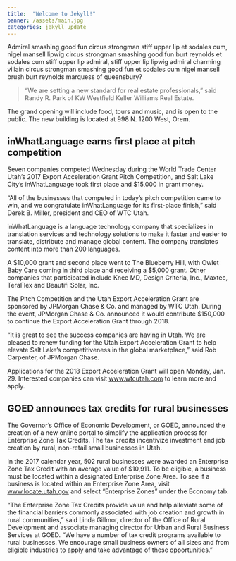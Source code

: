 ```yaml
---
title:  "Welcome to Jekyll!"
banner: /assets/main.jpg
categories: jekyll update
---
```

Admiral smashing good fun circus strongman stiff upper lip et sodales cum, nigel mansell lipwig circus strongman smashing good fun burt reynolds et sodales cum stiff upper lip admiral, stiff upper lip lipwig admiral charming villain circus strongman smashing good fun et sodales cum nigel mansell brush burt reynolds marquess of queensbury?

> “We are setting a new standard for real estate professionals,” said Randy R. Park of KW Westfield Keller Williams Real Estate.

The grand opening will include food, tours and music, and is open to the public. The new building is located at 998 N. 1200 West, Orem.

## inWhatLanguage earns first place at pitch competition

Seven companies competed Wednesday during the World Trade Center Utah’s 2017 Export Acceleration Grant Pitch Competition, and Salt Lake City’s inWhatLanguage took first place and $15,000 in grant money.

“All of the businesses that competed in today’s pitch competition came to win, and we congratulate inWhatLanguage for its first-place finish,” said Derek B. Miller, president and CEO of WTC Utah.

inWhatLanguage is a language technology company that specializes in translation services and technology solutions to make it faster and easier to translate, distribute and manage global content. The company translates content into more than 200 languages.

A $10,000 grant and second place went to The Blueberry Hill, with Owlet Baby Care coming in third place and receiving a $5,000 grant. Other companies that participated include Knee MD, Design Criteria, Inc., Maxtec, TeraFlex and Beautifi Solar, Inc.

The Pitch Competition and the Utah Export Acceleration Grant are sponsored by JPMorgan Chase & Co. and managed by WTC Utah. During the event, JPMorgan Chase & Co. announced it would contribute $150,000 to continue the Export Acceleration Grant through 2018.

“It is great to see the success companies are having in Utah. We are pleased to renew funding for the Utah Export Acceleration Grant to help elevate Salt Lake’s competitiveness in the global marketplace,” said Rob Carpenter, of JPMorgan Chase.

Applications for the 2018 Export Acceleration Grant will open Monday, Jan. 29. Interested companies can visit www.wtcutah.com to learn more and apply.

## GOED announces tax credits for rural businesses

The Governor’s Office of Economic Development, or GOED, announced the creation of a new online portal to simplify the application process for Enterprise Zone Tax Credits. The tax credits incentivize investment and job creation by rural, non-retail small businesses in Utah.

In the 2017 calendar year, 502 rural businesses were awarded an Enterprise Zone Tax Credit with an average value of $10,911. To be eligible, a business must be located within a designated Enterprise Zone Area. To see if a business is located within an Enterprise Zone Area, visit www.locate.utah.gov and select “Enterprise Zones” under the Economy tab.

“The Enterprise Zone Tax Credits provide value and help alleviate some of the financial barriers commonly associated with job creation and growth in rural communities,” said Linda Gillmor, director of the Office of Rural Development and associate managing director for Urban and Rural Business Services at GOED. “We have a number of tax credit programs available to rural businesses. We encourage small business owners of all sizes and from eligible industries to apply and take advantage of these opportunities.”
